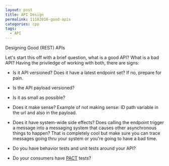 ```yaml
---
layout: post
title: API Design
permalink: 11182016-good-apis
categories: cpp
tags:
  - API
---
```


Designing Good (REST) APIs

Let's start this off with a brief question, what is a good API?  What is a bad API?  Having 
the priviledge of working with both, there are signs:

  * Is it API versioned?  Does it have a latest endpoint set?  If no, prepare for pain.

  * Is the API payload versioned? 

  * Is it as small as possible?

  * Does it make sense?  Example of not making sense: ID path variable in the url and also in the payload.

  * Does it have system-wide side effects?  Does calling the endpoint trigger a message into a messaging system that 
  causes other asynchronous things to happen?  That is completely cool but make sure you can trace messages going thru 
  your system or you're going to have a bad time.

  * Do you have behavior tests and unit tests around your API?

  * Do your consumers have [PACT](https://github.com/realestate-com-au/pact) tests?